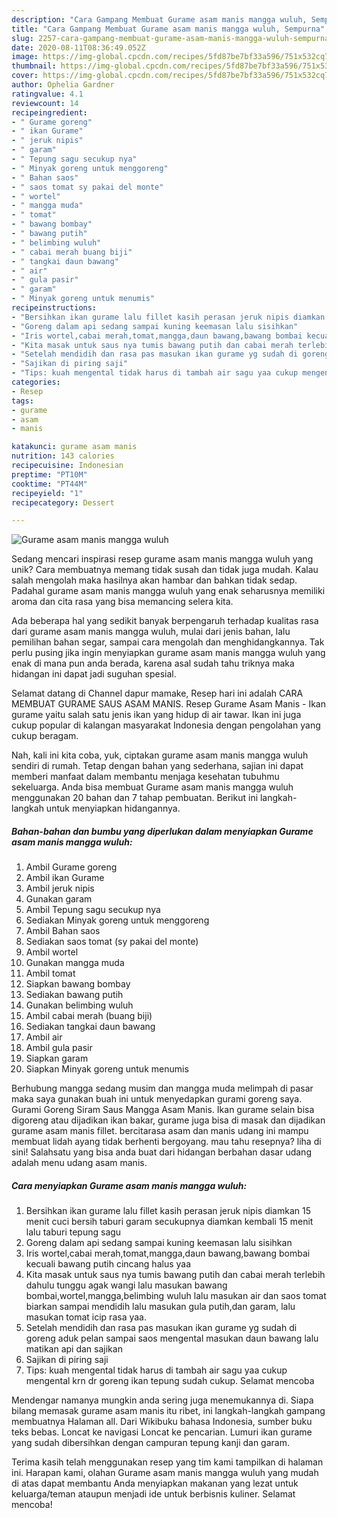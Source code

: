 ```yaml
---
description: "Cara Gampang Membuat Gurame asam manis mangga wuluh, Sempurna"
title: "Cara Gampang Membuat Gurame asam manis mangga wuluh, Sempurna"
slug: 2257-cara-gampang-membuat-gurame-asam-manis-mangga-wuluh-sempurna
date: 2020-08-11T08:36:49.052Z
image: https://img-global.cpcdn.com/recipes/5fd87be7bf33a596/751x532cq70/gurame-asam-manis-mangga-wuluh-foto-resep-utama.jpg
thumbnail: https://img-global.cpcdn.com/recipes/5fd87be7bf33a596/751x532cq70/gurame-asam-manis-mangga-wuluh-foto-resep-utama.jpg
cover: https://img-global.cpcdn.com/recipes/5fd87be7bf33a596/751x532cq70/gurame-asam-manis-mangga-wuluh-foto-resep-utama.jpg
author: Ophelia Gardner
ratingvalue: 4.1
reviewcount: 14
recipeingredient:
- " Gurame goreng"
- " ikan Gurame"
- " jeruk nipis"
- " garam"
- " Tepung sagu secukup nya"
- " Minyak goreng untuk menggoreng"
- " Bahan saos"
- " saos tomat sy pakai del monte"
- " wortel"
- " mangga muda"
- " tomat"
- " bawang bombay"
- " bawang putih"
- " belimbing wuluh"
- " cabai merah buang biji"
- " tangkai daun bawang"
- " air"
- " gula pasir"
- " garam"
- " Minyak goreng untuk menumis"
recipeinstructions:
- "Bersihkan ikan gurame lalu fillet kasih perasan jeruk nipis diamkan 15 menit cuci bersih taburi garam secukupnya diamkan kembali 15 menit lalu taburi tepung sagu"
- "Goreng dalam api sedang sampai kuning keemasan lalu sisihkan"
- "Iris wortel,cabai merah,tomat,mangga,daun bawang,bawang bombai kecuali bawang putih cincang halus yaa"
- "Kita masak untuk saus nya tumis bawang putih dan cabai merah terlebih dahulu tunggu agak wangi lalu masukan bawang bombai,wortel,mangga,belimbing wuluh lalu masukan air dan saos tomat biarkan sampai mendidih lalu masukan gula putih,dan garam, lalu masukan tomat icip rasa yaa."
- "Setelah mendidih dan rasa pas masukan ikan gurame yg sudah di goreng aduk pelan sampai saos mengental masukan daun bawang lalu matikan api dan sajikan"
- "Sajikan di piring saji"
- "Tips: kuah mengental tidak harus di tambah air sagu yaa cukup mengental krn dr goreng ikan tepung sudah cukup. Selamat mencoba"
categories:
- Resep
tags:
- gurame
- asam
- manis

katakunci: gurame asam manis 
nutrition: 143 calories
recipecuisine: Indonesian
preptime: "PT10M"
cooktime: "PT44M"
recipeyield: "1"
recipecategory: Dessert

---
```



![Gurame asam manis mangga wuluh](https://img-global.cpcdn.com/recipes/5fd87be7bf33a596/751x532cq70/gurame-asam-manis-mangga-wuluh-foto-resep-utama.jpg)

Sedang mencari inspirasi resep gurame asam manis mangga wuluh yang unik? Cara membuatnya memang tidak susah dan tidak juga mudah. Kalau salah mengolah maka hasilnya akan hambar dan bahkan tidak sedap. Padahal gurame asam manis mangga wuluh yang enak seharusnya memiliki aroma dan cita rasa yang bisa memancing selera kita.

Ada beberapa hal yang sedikit banyak berpengaruh terhadap kualitas rasa dari gurame asam manis mangga wuluh, mulai dari jenis bahan, lalu pemilihan bahan segar, sampai cara mengolah dan menghidangkannya. Tak perlu pusing jika ingin menyiapkan gurame asam manis mangga wuluh yang enak di mana pun anda berada, karena asal sudah tahu triknya maka hidangan ini dapat jadi suguhan spesial.

Selamat datang di Channel dapur mamake, Resep hari ini adalah CARA MEMBUAT GURAME SAUS ASAM MANIS. Resep Gurame Asam Manis - Ikan gurame yaitu salah satu jenis ikan yang hidup di air tawar. Ikan ini juga cukup popular di kalangan masyarakat Indonesia dengan pengolahan yang cukup beragam.


Nah, kali ini kita coba, yuk, ciptakan gurame asam manis mangga wuluh sendiri di rumah. Tetap dengan bahan yang sederhana, sajian ini dapat memberi manfaat dalam membantu menjaga kesehatan tubuhmu sekeluarga. Anda bisa membuat Gurame asam manis mangga wuluh menggunakan 20 bahan dan 7 tahap pembuatan. Berikut ini langkah-langkah untuk menyiapkan hidangannya.

<!--inarticleads1-->

##### Bahan-bahan dan bumbu yang diperlukan dalam menyiapkan Gurame asam manis mangga wuluh:

1. Ambil  Gurame goreng
1. Ambil  ikan Gurame
1. Ambil  jeruk nipis
1. Gunakan  garam
1. Ambil  Tepung sagu secukup nya
1. Sediakan  Minyak goreng untuk menggoreng
1. Ambil  Bahan saos
1. Sediakan  saos tomat (sy pakai del monte)
1. Ambil  wortel
1. Gunakan  mangga muda
1. Ambil  tomat
1. Siapkan  bawang bombay
1. Sediakan  bawang putih
1. Gunakan  belimbing wuluh
1. Ambil  cabai merah (buang biji)
1. Sediakan  tangkai daun bawang
1. Ambil  air
1. Ambil  gula pasir
1. Siapkan  garam
1. Siapkan  Minyak goreng untuk menumis


Berhubung mangga sedang musim dan mangga muda melimpah di pasar maka saya gunakan buah ini untuk menyedapkan gurami goreng saya. Gurami Goreng Siram Saus Mangga Asam Manis. Ikan gurame selain bisa digoreng atau dijadikan ikan bakar, gurame juga bisa di masak dan dijadikan gurame asam manis fillet. bercitarasa asam dan manis udang ini mampu membuat lidah ayang tidak berhenti bergoyang. mau tahu resepnya? liha di sini! Salahsatu yang bisa anda buat dari hidangan berbahan dasar udang adalah menu udang asam manis. 

<!--inarticleads2-->

##### Cara menyiapkan Gurame asam manis mangga wuluh:

1. Bersihkan ikan gurame lalu fillet kasih perasan jeruk nipis diamkan 15 menit cuci bersih taburi garam secukupnya diamkan kembali 15 menit lalu taburi tepung sagu
1. Goreng dalam api sedang sampai kuning keemasan lalu sisihkan
1. Iris wortel,cabai merah,tomat,mangga,daun bawang,bawang bombai kecuali bawang putih cincang halus yaa
1. Kita masak untuk saus nya tumis bawang putih dan cabai merah terlebih dahulu tunggu agak wangi lalu masukan bawang bombai,wortel,mangga,belimbing wuluh lalu masukan air dan saos tomat biarkan sampai mendidih lalu masukan gula putih,dan garam, lalu masukan tomat icip rasa yaa.
1. Setelah mendidih dan rasa pas masukan ikan gurame yg sudah di goreng aduk pelan sampai saos mengental masukan daun bawang lalu matikan api dan sajikan
1. Sajikan di piring saji
1. Tips: kuah mengental tidak harus di tambah air sagu yaa cukup mengental krn dr goreng ikan tepung sudah cukup. Selamat mencoba


Mendengar namanya mungkin anda sering juga menemukannya di. Siapa bilang memasak gurame asam manis itu ribet, ini langkah-langkah gampang membuatnya Halaman all. Dari Wikibuku bahasa Indonesia, sumber buku teks bebas. Loncat ke navigasi Loncat ke pencarian. Lumuri ikan gurame yang sudah dibersihkan dengan campuran tepung kanji dan garam. 

Terima kasih telah menggunakan resep yang tim kami tampilkan di halaman ini. Harapan kami, olahan Gurame asam manis mangga wuluh yang mudah di atas dapat membantu Anda menyiapkan makanan yang lezat untuk keluarga/teman ataupun menjadi ide untuk berbisnis kuliner. Selamat mencoba!
